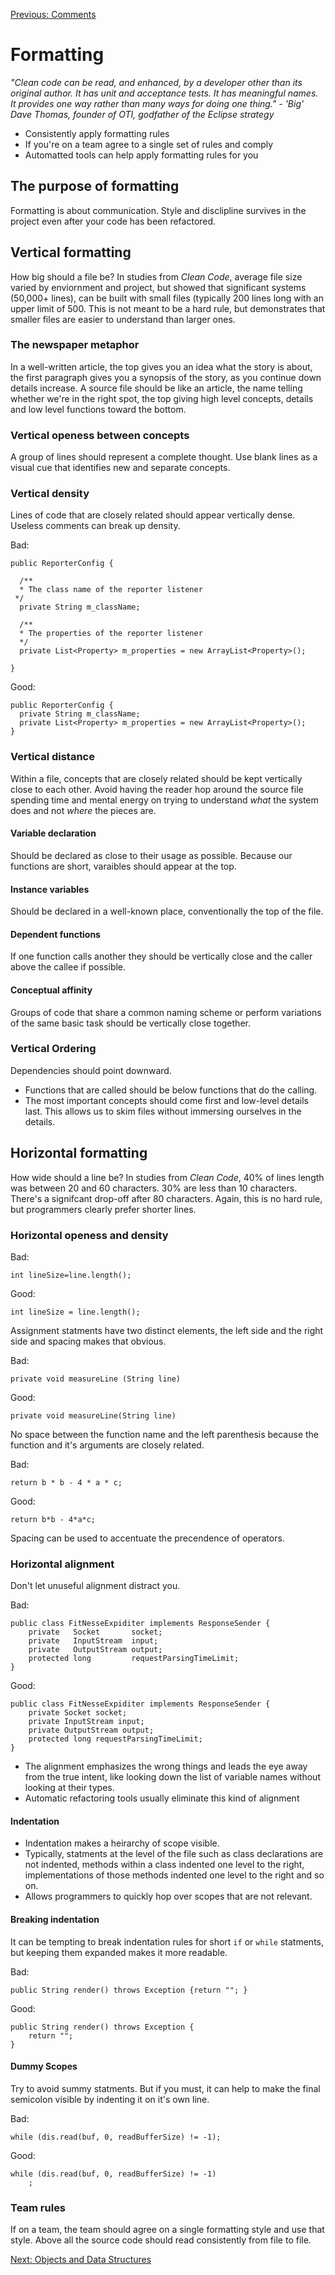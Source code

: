 [Previous: Comments](comments.md)

# Formatting

*"Clean code can be read, and enhanced, by a developer other than its original author.  It has unit and acceptance tests.  It has meaningful names.  It provides one way rather than many ways for doing one thing." - 'Big' Dave Thomas, founder of OTI, godfather of the Eclipse strategy*

* Consistently apply formatting rules
* If you're on a team agree to a single set of rules and comply
* Automatted tools can help apply formatting rules for you

## The purpose of formatting
Formatting is about communication.  Style and disclipline survives in the project even after your code has been refactored.

## Vertical formatting
How big should a file be?  In studies from *Clean Code*, average file size varied by enviornment and project, but showed that significant systems (50,000+ lines), can be built with small files (typically 200 lines long with an upper limit of 500.  This is not meant to be a hard rule, but demonstrates that smaller files are easier to understand than larger ones.

### The newspaper metaphor
In a well-written article, the top gives you an idea what the story is about, the first paragraph gives you a synopsis of the story, as you continue down details increase.  A source file should be like an article, the name telling whether we're in the right spot, the top giving high level concepts, details and low level functions toward the bottom.

### Vertical openess between concepts
A group of lines should represent a complete thought.  Use blank lines as a visual cue that identifies new and separate concepts.

### Vertical density
Lines of code that are closely related should appear vertically dense.  Useless comments can break up density.

Bad:

    public ReporterConfig {
    
      /**
      * The class name of the reporter listener
     */
      private String m_className;
    
      /**
      * The properties of the reporter listener
      */
      private List<Property> m_properties = new ArrayList<Property>();
      
    }
      
Good:

    public ReporterConfig {
      private String m_className;
      private List<Property> m_properties = new ArrayList<Property>();
    }
    
### Vertical distance
Within a file, concepts that are closely related should be kept vertically close to each other.  Avoid having the reader hop around the source file spending time and mental energy on trying to understand *what* the system does and not *where* the pieces are.

#### Variable declaration
Should be declared as close to their usage as possible.  Because our functions are short, varaibles should appear at the top.

#### Instance variables
Should be declared in a well-known place, conventionally the top of the file.

#### Dependent functions
If one function calls another they should be vertically close and the caller above the callee if possible.

#### Conceptual affinity
Groups of code that share a common naming scheme or perform variations of the same basic task should be vertically close together.

### Vertical Ordering
Dependencies should point downward.  
* Functions that are called should be below functions that do the calling.
* The most important concepts should come first and low-level details last.  This allows us to skim files without immersing ourselves in the details.

## Horizontal formatting
How wide should a line be?  In studies from *Clean Code*, 40% of lines length was between 20 and 60 characters.  30% are less than 10 characters.  There's a signifcant drop-off after 80 characters.  Again, this is no hard rule, but programmers clearly prefer shorter lines.

### Horizontal openess and density

Bad:

    int lineSize=line.length();
    
Good:

    int lineSize = line.length();
    
Assignment statments have two distinct elements, the left side and the right side and spacing makes that obvious.

Bad:

    private void measureLine (String line)
    
Good:

    private void measureLine(String line)
    
No space between the function name and the left parenthesis because the function and it's arguments are closely related.

Bad:

    return b * b - 4 * a * c;
    
Good:

    return b*b - 4*a*c;
    
Spacing can be used to accentuate the precendence of operators.

### Horizontal alignment
Don't let unuseful alignment distract you.

Bad:

    public class FitNesseExpiditer implements ResponseSender {
        private   Socket       socket;
        private   InputStream  input;
        private   OutputStream output;
        protected long         requestParsingTimeLimit;
    }
    
Good:
    
    public class FitNesseExpiditer implements ResponseSender {
        private Socket socket;
        private InputStream input;
        private OutputStream output;
        protected long requestParsingTimeLimit;
    }
    
* The alignment emphasizes the wrong things and leads the eye away from the true intent, like looking down the list of variable names without looking at their types.
* Automatic refactoring tools usually eliminate this kind of alignment

#### Indentation
* Indentation makes a heirarchy of scope visible.  
* Typically, statments at the level of the file such as class declarations are not indented, methods within a class indented one level to the right, implementations of those methods indented one level to the right and so on.
* Allows programmers to quickly hop over scopes that are not relevant.

#### Breaking indentation
It can be tempting to break indentation rules for short `if` or `while` statments, but keeping them expanded makes it more readable.

Bad:

    public String render() throws Exception {return ""; }
    
Good: 

    public String render() throws Exception {
        return ""; 
    }
    
#### Dummy Scopes
Try to avoid summy statments.  But if you must, it can help to make the final semicolon visible by indenting it on it's own line.

Bad:

    while (dis.read(buf, 0, readBufferSize) != -1);
    
Good:

    while (dis.read(buf, 0, readBufferSize) != -1)
        ;
        
### Team rules
If on a team, the team should agree on a single formatting style and use that style.  Above all the source code should read consistently from file to file.

[Next: Objects and Data Structures](objects-and-data-structures.md)

